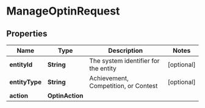 

# ManageOptinRequest


## Properties

Name | Type | Description | Notes
------------ | ------------- | ------------- | -------------
**entityId** | **String** | The system identifier for the entity |  [optional]
**entityType** | **String** | Achievement, Competition, or Contest  |  [optional]
**action** | **OptinAction** |  | 



